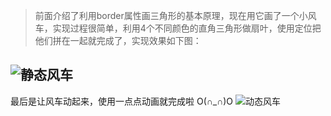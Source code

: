 > 前面介绍了利用border属性画三角形的基本原理，现在用它画了一个小风车，实现过程很简单，利用4个不同颜色的直角三角形做扇叶，使用定位把他们拼在一起就完成了，实现效果如下图：

![静态风车](http://pic.yupoo.com/izqcool/G7QTQnxw/medish.jpg)
---
最后是让风车动起来，使用一点点动画就完成啦  O(∩_∩)O
![动态风车](http://pic.yupoo.com/izqcool/G7QTQnxw/medish.jpg)